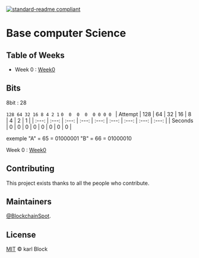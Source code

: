 
[![standard-readme compliant](https://img.shields.io/badge/readme%20style-standard-brightgreen.svg?style=flat-square)](https://github.com/BlockchainSpot/standard-readme)

# Base computer Science  

## Table of Weeks

- Week 0 : [Week0](https://cs50.harvard.edu/x/2022/notes/0/)


## Bits

8bit : 28

`128 64 32 16 8 4 2 1`
 `0  0  0  0  0 0 0 0 `
| Attempt | 128 | 64 | 32 | 16 | 8 | 4 | 2 | 1 | 
| :---: | :---: | :---: | :---: | :---: | :---: | :---: | :---: | :---: |
| Seconds | 0 | 0 | 0 | 0 | 0 | 0 | 0 | 0 | 

 exemple 
 "A" = 65 = 01000001
 "B" = 66 = 01000010

 Week 0 : [Week0](https://cs50.harvard.edu/x/2022/notes/0/)


## Contributing

This project exists thanks to all the people who contribute.

## Maintainers

[@BlockchainSpot](https://github.com/BlockchainSpot).

## License

[MIT](LICENSE) © karl Block